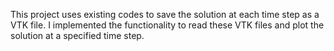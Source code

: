 This project uses existing codes to save the solution at each time step as a VTK file. I implemented the functionality to read these VTK files and plot the solution at a specified time step.

